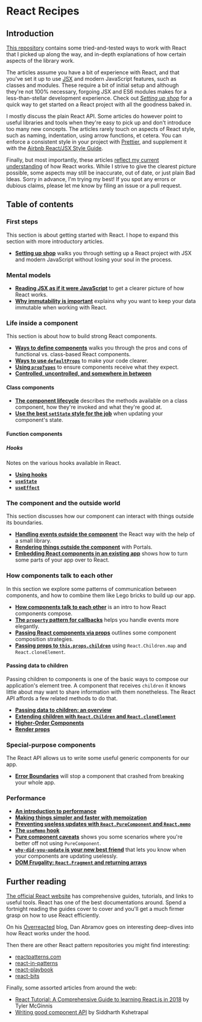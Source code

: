 # React Recipes

## Introduction

[This repository](https://github.com/danburzo/react-recipes/) contains some tried-and-tested ways to work with React that I picked up along the way, and in-depth explanations of how certain aspects of the library work.

The articles assume you have a bit of experience with React, and that you've set it up to use [JSX](https://reactjs.org/docs/introducing-jsx.html) and modern JavaScript features, such as classes and modules. These require a bit of initial setup and although they're not 100% necessary, forgoing JSX and ES6 modules makes for a less-than-stellar development experience. Check out [_Setting up shop_](./recipes/setting-up-shop.md) for a quick way to get started on a React project with all the goodness baked in.

I mostly discuss the plain React API. Some articles do however point to useful libraries and tools when they're easy to pick up and don't introduce too many new concepts. The articles rarely touch on aspects of React style, such as naming, indentation, using arrow functions, et cetera. You can enforce a consistent style in your project with [Prettier](https://prettier.io/), and supplement it with the [Airbnb React/JSX Style Guide](https://github.com/airbnb/javascript/tree/master/react).

Finally, but most importantly, these articles [reflect my current understanding](https://github.com/danburzo/as-we-learn) of how React works. While I strive to give the clearest picture possible, some aspects may still be inaccurate, out of date, or just plain Bad Ideas. Sorry in advance, I'm trying my best! If you spot any errors or dubious claims, please let me know by filing an issue or a pull request.

## Table of contents

### First steps

This section is about getting started with React. I hope to expand this section with more introductory articles.

- [**Setting up shop**](./recipes/setting-up-shop.md) walks you through setting up a React project with JSX and modern JavaScript without losing your soul in the process.

### Mental models

- [**Reading JSX as if it were JavaScript**](./recipes/jsx-to-javascript.md) to get a clearer picture of how React works.
- [**Why immutability is important**](./recipes/immutability.md) explains why you want to keep your data immutable when working with React.

### Life inside a component

This section is about how to build strong React components.

- [**Ways to define components**](./recipes/components.md) walks you through the pros and cons of functional vs. class-based React components.
- [**Ways to use `defaultProps`**](./recipes/defaultprops.md) to make your code clearer.
- [**Using `propTypes`**](./recipes/defaultprops.md) to ensure components receive what they expect.
- [**Controlled, uncontrolled, and somewhere in between**](./recipes/controlled-uncontrolled.md)

#### Class components

- [**The component lifecycle**](./recipes/lifecycle.md) describes the methods available on a class component, how they're invoked and what they're good at.
- [**Use the best `setState` style for the job**](./recipes/set-state.md) when updating your component's state.

#### Function components

##### Hooks

Notes on the various hooks available in React.

- [**Using hooks**](./recipes/hooks.md)
- [**`useState`**](./recipes/use-state.md)
- [**`useEffect`**](./recipes/use-effect.md)

### The component and the outside world

This section discusses how our component can interact with things outside its boundaries.

- [**Handling events outside the component**](./recipes/outside-events.md) the React way with the help of a small library.
- [**Rendering things outside the component**](./recipes/portals.md) with Portals.
- [**Embedding React components in an existing app**](./recipes/inserting-components.md) shows how to turn some parts of your app over to React.

### How components talk to each other

In this section we explore some patterns of communication between components, and how to combine them like Lego bricks to build up our app.

- [**How components talk to each other**](./recipes/component-communication.md) is an intro to how React components compose.
- [**The `property` pattern for callbacks**](./recipes/property-pattern.md) helps you handle events more elegantly.
- [**Passing React components via props**](./recipes/passing-components.md) outlines some component composition strategies.
- [**Passing props to `this.props.children`**](./recipes/children-props.md) using `React.Children.map` and `React.cloneElement`.

#### Passing data to children

Passing children to components is one of the basic ways to compose our application's element tree. A component that receives `children` it knows little about may want to share information with them nonetheless. The React API affords a few related methods to do that.

- [**Passing data to children: an overview**](./recipes/children-data-overview.md)
- [**Extending children with `React.Children` and `React.cloneElement`**](./recipes/extending-children.md)
- [**Higher-Order Components**](./recipes/hoc.md)
- [**Render props**](./recipes/render-props.md)

### Special-purpose components

The React API allows us to write some useful generic components for our app.

- [**Error Boundaries**](./recipes/error-boundaries.md) will stop a component that crashed from breaking your whole app.

### Performance

- [**An introduction to performance**](./recipes/performance.md)
- [**Making things simpler and faster with memoization**](./recipes/memoization.md)
- [**Preventing useless updates with `React.PureComponent` and `React.memo`**](./pure.md)
- [**The `useMemo` hook**](./use-memo.md)
- [**Pure component caveats**](./recipes/pure-caveats.md) shows you some scenarios where you're better off not using `PureComponent`.
- [**`why-did-you-update` is your new best friend**](./recipes/why-did-you-update.md) that lets you know when your components are updating uselessly.
- [**DOM Frugality: `React.Fragment` and returning arrays**](./recipes/fragments.md)

## Further reading

[The official React website](https://reactjs.org/) has comprehensive guides, tutorials, and links to useful tools. React has one of the best documentations around. Spend a fortnight reading the guides cover to cover and you'll get a much firmer grasp on how to use React efficiently.

On his [Overreacted](https://overreacted.io/) blog, Dan Abramov goes on interesting deep-dives into how React works under the hood.

Then there are other React pattern repositories you might find interesting:

- [reactpatterns.com](http://reactpatterns.com/)
- [react-in-patterns](https://github.com/krasimir/react-in-patterns)
- [react-playbook](https://github.com/kylpo/react-playbook)
- [react-bits](https://github.com/vasanthk/react-bits)

Finally, some assorted articles from around the web:

- [React Tutorial: A Comprehensive Guide to learning React.js in 2018](https://tylermcginnis.com/reactjs-tutorial-a-comprehensive-guide-to-building-apps-with-react/) by Tyler McGinnis
- [Writing good component API](https://sid.studio/component-api/) by Siddharth Kshetrapal

